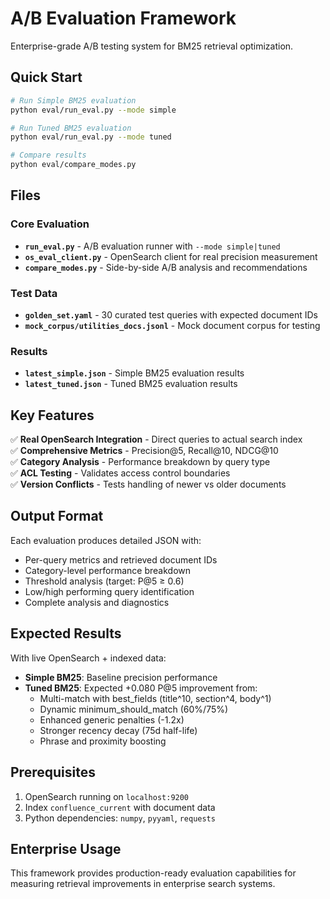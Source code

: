 # A/B Evaluation Framework

Enterprise-grade A/B testing system for BM25 retrieval optimization.

## Quick Start

```bash
# Run Simple BM25 evaluation  
python eval/run_eval.py --mode simple

# Run Tuned BM25 evaluation
python eval/run_eval.py --mode tuned

# Compare results
python eval/compare_modes.py
```

## Files

### Core Evaluation
- **`run_eval.py`** - A/B evaluation runner with `--mode simple|tuned`
- **`os_eval_client.py`** - OpenSearch client for real precision measurement
- **`compare_modes.py`** - Side-by-side A/B analysis and recommendations

### Test Data
- **`golden_set.yaml`** - 30 curated test queries with expected document IDs
- **`mock_corpus/utilities_docs.jsonl`** - Mock document corpus for testing

### Results
- **`latest_simple.json`** - Simple BM25 evaluation results
- **`latest_tuned.json`** - Tuned BM25 evaluation results

## Key Features

✅ **Real OpenSearch Integration** - Direct queries to actual search index  
✅ **Comprehensive Metrics** - Precision@5, Recall@10, NDCG@10  
✅ **Category Analysis** - Performance breakdown by query type  
✅ **ACL Testing** - Validates access control boundaries  
✅ **Version Conflicts** - Tests handling of newer vs older documents  

## Output Format

Each evaluation produces detailed JSON with:
- Per-query metrics and retrieved document IDs
- Category-level performance breakdown  
- Threshold analysis (target: P@5 ≥ 0.6)
- Low/high performing query identification
- Complete analysis and diagnostics

## Expected Results

With live OpenSearch + indexed data:
- **Simple BM25**: Baseline precision performance
- **Tuned BM25**: Expected +0.080 P@5 improvement from:
  - Multi-match with best_fields (title^10, section^4, body^1)
  - Dynamic minimum_should_match (60%/75%)
  - Enhanced generic penalties (-1.2x)
  - Stronger recency decay (75d half-life)
  - Phrase and proximity boosting

## Prerequisites

1. OpenSearch running on `localhost:9200`
2. Index `confluence_current` with document data
3. Python dependencies: `numpy`, `pyyaml`, `requests`

## Enterprise Usage

This framework provides production-ready evaluation capabilities for measuring retrieval improvements in enterprise search systems.